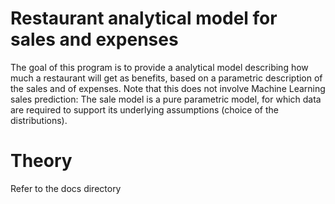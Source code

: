 # Restaurant analytical model for sales and expenses

The goal of this program is to provide a analytical model describing how much a restaurant will get as benefits, based on a parametric description of the sales and of expenses.
Note that this does not involve Machine Learning sales prediction: The sale model is a pure parametric model, for which data are required to support its underlying assumptions (choice of the distributions).

# Theory
Refer to the docs directory 
